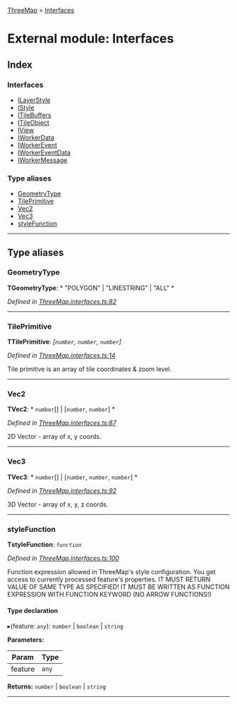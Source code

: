 [ThreeMap](../README.md) > [Interfaces](../modules/interfaces.md)

# External module: Interfaces

## Index

### Interfaces

* [ILayerStyle](../interfaces/interfaces.ilayerstyle.md)
* [IStyle](../interfaces/interfaces.istyle.md)
* [ITileBuffers](../interfaces/interfaces.itilebuffers.md)
* [ITileObject](../interfaces/interfaces.itileobject.md)
* [IView](../interfaces/interfaces.iview.md)
* [IWorkerData](../interfaces/interfaces.iworkerdata.md)
* [IWorkerEvent](../interfaces/interfaces.iworkerevent.md)
* [IWorkerEventData](../interfaces/interfaces.iworkereventdata.md)
* [IWorkerMessage](../interfaces/interfaces.iworkermessage.md)

### Type aliases

* [GeometryType](interfaces.md#geometrytype)
* [TilePrimitive](interfaces.md#tileprimitive)
* [Vec2](interfaces.md#vec2)
* [Vec3](interfaces.md#vec3)
* [styleFunction](interfaces.md#stylefunction)

---

## Type aliases

<a id="geometrytype"></a>

###  GeometryType

**ΤGeometryType**: * "POLYGON" &#124; "LINESTRING" &#124; "ALL"
*

*Defined in [ThreeMap.interfaces.ts:82](https://github.com/areknawo/ThreeMap/blob/master/src/ThreeMap.interfaces.ts#L82)*

___
<a id="tileprimitive"></a>

###  TilePrimitive

**ΤTilePrimitive**: *[`number`, `number`, `number`]*

*Defined in [ThreeMap.interfaces.ts:14](https://github.com/areknawo/ThreeMap/blob/master/src/ThreeMap.interfaces.ts#L14)*

Tile primitive is an array of tile coordinates & zoom level.

___
<a id="vec2"></a>

###  Vec2

**ΤVec2**: * `number`[] &#124; [`number`, `number`]
*

*Defined in [ThreeMap.interfaces.ts:87](https://github.com/areknawo/ThreeMap/blob/master/src/ThreeMap.interfaces.ts#L87)*

2D Vector - array of x, y coords.

___
<a id="vec3"></a>

###  Vec3

**ΤVec3**: * `number`[] &#124; [`number`, `number`, `number`]
*

*Defined in [ThreeMap.interfaces.ts:92](https://github.com/areknawo/ThreeMap/blob/master/src/ThreeMap.interfaces.ts#L92)*

3D Vector - array of x, y, z coords.

___
<a id="stylefunction"></a>

###  styleFunction

**ΤstyleFunction**: *`function`*

*Defined in [ThreeMap.interfaces.ts:100](https://github.com/areknawo/ThreeMap/blob/master/src/ThreeMap.interfaces.ts#L100)*

Function expression allowed in ThreeMap's style configuration. You get access to currently processed feature's properties. IT MUST RETURN VALUE OF SAME TYPE AS SPECIFIED! IT MUST BE WRITTEN AS FUNCTION EXPRESSION WITH FUNCTION KEYWORD (NO ARROW FUNCTIONS!)

#### Type declaration
▸(feature: *`any`*):  `number` &#124; `boolean` &#124; `string`

**Parameters:**

| Param | Type |
| ------ | ------ |
| feature | `any` |

**Returns:**  `number` &#124; `boolean` &#124; `string`

___

